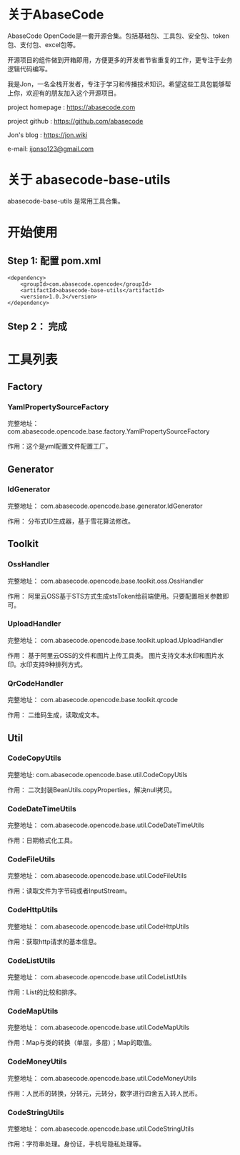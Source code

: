 # 关于AbaseCode
AbaseCode OpenCode是一套开源合集。包括基础包、工具包、安全包、token包、支付包、excel包等。

开源项目的组件做到开箱即用，方便更多的开发者节省重复的工作，更专注于业务逻辑代码编写。

我是Jon，一名全栈开发者，专注于学习和传播技术知识。希望这些工具包能够帮上你，欢迎有的朋友加入这个开源项目。

project homepage : https://abasecode.com

project github : https://github.com/abasecode

Jon's blog : https://jon.wiki

e-mail: ijonso123@gmail.com

# 关于 abasecode-base-utils
abasecode-base-utils 是常用工具合集。

# 开始使用
## Step 1: 配置 pom.xml
```
<dependency>
    <groupId>com.abasecode.opencode</groupId>
    <artifactId>abasecode-base-utils</artifactId>
    <version>1.0.3</version>
</dependency>
```
## Step 2： 完成

# 工具列表
## Factory
### YamlPropertySourceFactory
完整地址： com.abasecode.opencode.base.factory.YamlPropertySourceFactory

作用：这个是yml配置文件配置工厂。
## Generator
### IdGenerator
完整地址： com.abasecode.opencode.base.generator.IdGenerator

作用：
分布式ID生成器，基于雪花算法修改。
## Toolkit
### OssHandler
完整地址： com.abasecode.opencode.base.toolkit.oss.OssHandler

作用：
阿里云OSS基于STS方式生成stsToken给前端使用。只要配置相关参数即可。
### UploadHandler
完整地址： com.abasecode.opencode.base.toolkit.upload.UploadHandler

作用：
基于阿里云OSS的文件和图片上传工具类。
图片支持文本水印和图片水印。水印支持9种排列方式。

### QrCodeHandler
完整地址： com.abasecode.opencode.base.toolkit.qrcode

作用：
二维码生成，读取成文本。

## Util

### CodeCopyUtils
完整地址: com.abasecode.opencode.base.util.CodeCopyUtils

作用：
二次封装BeanUtils.copyProperties，解决null拷贝。
### CodeDateTimeUtils
完整地址： com.abasecode.opencode.base.util.CodeDateTimeUtils

作用：日期格式化工具。
### CodeFileUtils
完整地址： com.abasecode.opencode.base.util.CodeFileUtils

作用：读取文件为字节码或者InputStream。
### CodeHttpUtils
完整地址： com.abasecode.opencode.base.util.CodeHttpUtils

作用：获取http请求的基本信息。
### CodeListUtils
完整地址： com.abasecode.opencode.base.util.CodeListUtils

作用：List的比较和排序。
### CodeMapUtils
完整地址： com.abasecode.opencode.base.util.CodeMapUtils

作用：Map与类的转换（单层，多层）；Map的取值。
### CodeMoneyUtils
完整地址： com.abasecode.opencode.base.util.CodeMoneyUtils

作用：人民币的转换，分转元，元转分，数字进行四舍五入转人民币。

### CodeStringUtils
完整地址： com.abasecode.opencode.base.util.CodeStringUtils

作用：字符串处理。身份证，手机号隐私处理等。